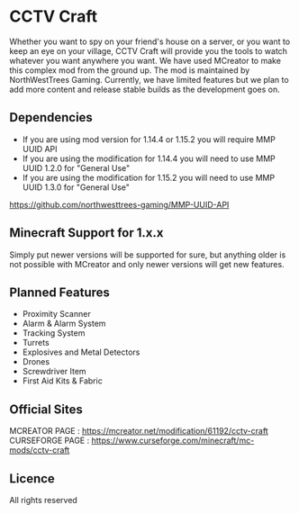 # CCTV Craft
Whether you want to spy on your friend's house on a server, or you want to keep an eye on your village, CCTV Craft will provide you the tools to watch whatever you want anywhere you want. We have used MCreator to make this complex mod from the ground up. The mod is maintained by NorthWestTrees Gaming. Currently, we have limited features but we plan to add more content and release stable builds as the development goes on.

## Dependencies
- If you are using mod version for 1.14.4 or 1.15.2 you will require MMP UUID API  
- If you are using the modification for 1.14.4 you will need to use MMP UUID 1.2.0 for "General Use"  
- If you are using the modification for 1.15.2 you will need to use MMP UUID 1.3.0 for "General Use"  

https://github.com/northwesttrees-gaming/MMP-UUID-API

## Minecraft Support for 1.x.x
Simply put newer versions will be supported for sure, but anything older is not possible with MCreator and only newer versions will get new features.

## Planned Features
- Proximity Scanner
- Alarm & Alarm System
- Tracking System
- Turrets
- Explosives and Metal Detectors
- Drones
- Screwdriver Item
- First Aid Kits & Fabric

## Official Sites
MCREATOR PAGE : https://mcreator.net/modification/61192/cctv-craft  
CURSEFORGE PAGE : https://www.curseforge.com/minecraft/mc-mods/cctv-craft

## Licence
All rights reserved
